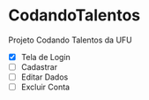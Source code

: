 # CodandoTalentos
Projeto Codando Talentos da UFU

-[x] Tela de Login
-[ ] Cadastrar
-[ ] Editar Dados
-[ ] Excluir Conta
